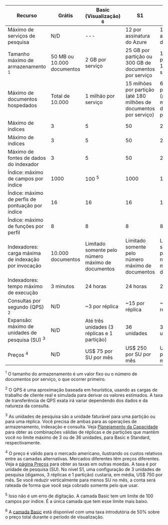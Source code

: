 Recurso|Grátis|Basic (Visualização) <sup>6</sup>|S1|S2
---|---|---|---|----
Máximo de serviços de pesquisa|N/D|---|12 por assinatura do Azure |12 por assinatura do Azure 
Tamanho máximo de armazenamento <sup>1</sup>|50 MB ou 10.000 documentos|2 GB por serviço|25 GB por partição ou 300 GB de documentos por serviço|100 GB por partição ou 1,2 TB por serviço 
Máximo de documentos hospedados|Total de 10.000|1 milhão por serviço|15 milhões por partição (até 180 milhões de documentos por serviço)|60 milhões por partição (até 720 milhões de documentos por serviço) 
Máximo de índices|3|5|50|200 
Máximo de índices|3|5|50|200 
Máximo de fontes de dados do indexador|3|5|50|200 
Índice: máximo de campos por índice|1000|100 <sup>5</sup>|1000|1000 
Índice: máximo de perfis de pontuação por índice|16|16|16|16 
Índice: máximo de funções por perfil|8|8|8|8 
Indexadores: carga máxima de indexação por invocação|10.000 documentos|Limitado somente pelo número máximo de documentos|Limitado somente pelo número máximo de documentos|Limitado somente pelo número máximo de documentos 
Indexadores: tempo máximo de execução|3 minutos|24 horas|24 horas|24 horas 
Consultas por segundo (QPS) <sup>2</sup>|N/D|~3 por réplica|~15 por réplica|~60 por réplica 
Expansão: máximo de unidades de pesquisa (SU) <sup>3</sup>|N/D|Até três unidades (3 réplicas e 1 partição)|36 unidades|36 unidades 
Preços <sup>4</sup>|N/D|US$ 75 por SU por mês|US$ 250 por SU por mês|US$ 1000 por SU por mês

<sup>1</sup> O tamanho do armazenamento é um valor fixo ou o número de documentos por serviço, o que ocorrer primeiro.

<sup>2</sup> O QPS é uma aproximação baseada em heurística, usando as cargas de trabalho de cliente real e simulada para derivar os valores estimados. A taxa de transferência de QPS exata irá variar dependendo dos dados e da natureza da consulta.

<sup>3</sup> As unidades de pesquisa são a unidade faturável para uma partição ou para uma réplica. Você precisa de ambas para as operações de armazenamento, indexação e consulta. Veja [Planejamento da Capacidade](../articles/search/search-capacity-planning.md) para obter as combinações válidas de réplicas e de partições que mantêm você no limite máximo de 3 ou de 36 unidades, para Basic e Standard, respectivamente.

<sup>4</sup> O preço é válido para o mercado americano, ilustrando os custos relativos entre as camadas alternativas. Mercados diferentes têm preços diferentes. Veja a [página Preços](https://azure.microsoft.com/pricing/details/search/) para obter as taxas em outras moedas. A taxa é por unidade de pesquisa (SU). No nível S1, uma configuração de 3 unidades de pesquisa (digamos, 3 réplicas e 1 partição) custaria, em média, US$ 750 por mês. Se você reduzir verticalmente para menos SU no mês, a conta será rateada de forma que você seja cobrado somente pelo que usar.

<sup>5</sup> Isso não é um erro de digitação. A camada Basic tem um limite de 100 campos por índice. É a única camada que tem esse limite mais baixo.

<sup>6</sup> A [camada Basic](http://aka.ms/azuresearchbasic) está disponível com uma taxa introdutória de 50% sobre o preço total durante o período de visualização.

<!----HONumber=AcomDC_0302_2016-->